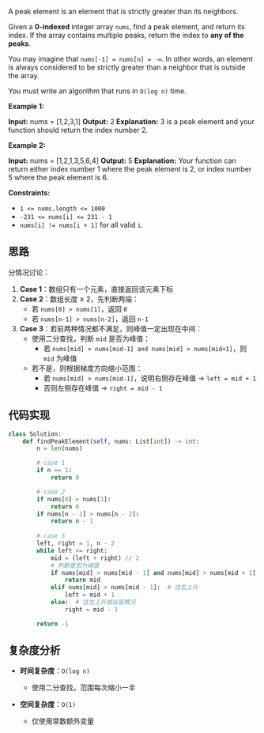 A peak element is an element that is strictly greater than its neighbors.

Given a **0-indexed** integer array `nums`, find a peak element, and return its index. If the array contains multiple peaks, return the index to **any of the peaks**.

You may imagine that `nums[-1] = nums[n] = -∞`. In other words, an element is always considered to be strictly greater than a neighbor that is outside the array.

You must write an algorithm that runs in `O(log n)` time.

**Example 1:**

**Input:** nums = [1,2,3,1]
**Output:** 2
**Explanation:** 3 is a peak element and your function should return the index number 2.

**Example 2:**

**Input:** nums = [1,2,1,3,5,6,4]
**Output:** 5
**Explanation:** Your function can return either index number 1 where the peak element is 2, or index number 5 where the peak element is 6.

**Constraints:**
- `1 <= nums.length <= 1000`
- `-231 <= nums[i] <= 231 - 1`
- `nums[i] != nums[i + 1]` for all valid `i`.

## 思路
分情况讨论：  
1. **Case 1**：数组只有一个元素，直接返回该元素下标  
2. **Case 2**：数组长度 ≥ 2，先判断两端：  
   - 若 `nums[0] > nums[1]`，返回 `0`  
   - 若 `nums[n-1] > nums[n-2]`，返回 `n-1`  
3. **Case 3**：若前两种情况都不满足，则峰值一定出现在中间：  
   - 使用二分查找，判断 `mid` 是否为峰值：  
     - 若 `nums[mid] > nums[mid-1] and nums[mid] > nums[mid+1]`，则 `mid` 为峰值  
   - 若不是，则根据梯度方向缩小范围：  
     - 若 `nums[mid] > nums[mid-1]`，说明右侧存在峰值 → `left = mid + 1`  
     - 否则左侧存在峰值 → `right = mid - 1`  

## 代码实现
```python
class Solution:
    def findPeakElement(self, nums: List[int]) -> int:
        n = len(nums)

        # case 1
        if n == 1:
            return 0

        # case 2
        if nums[0] > nums[1]:
            return 0
        if nums[n - 1] > nums[n - 2]:
            return n - 1
        
        # case 3
        left, right = 1, n - 2
        while left <= right:
            mid = (left + right) // 2
            # 判断是否为峰值
            if nums[mid] > nums[mid - 1] and nums[mid] > nums[mid + 1]:
                return mid
            elif nums[mid] > nums[mid - 1]:  # 往右上升
                left = mid + 1
            else:  # 往左上升或谷底情况
                right = mid - 1

        return -1
```

## 复杂度分析

- **时间复杂度**：`O(log n)`
    
    - 使用二分查找，范围每次缩小一半
        
- **空间复杂度**：`O(1)`
    
    - 仅使用常数额外变量
        
